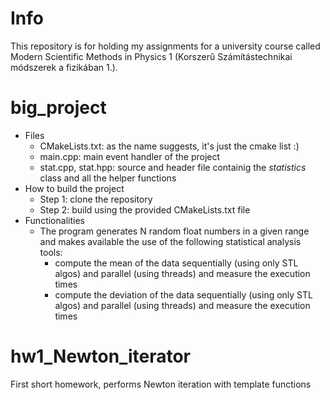 # Info

This repository is for holding my assignments for a university course called Modern Scientific Methods in Physics 1 (Korszerű Számítástechnikai módszerek a fizikában 1.).

# big_project

- Files
  - CMakeLists.txt: as the name suggests, it's just the cmake list :)
  - main.cpp: main event handler of the project
  - stat.cpp, stat.hpp: source and header file containig the _statistics_ class and all the helper functions
- How to build the project
  - Step 1: clone the repository
  - Step 2: build using the provided CMakeLists.txt file
- Functionalities
  - The program generates N random float numbers in a given range and makes available the use of the following statistical analysis tools:
    - compute the mean of the data sequentially (using only STL algos) and parallel (using threads) and measure the execution times
    - compute the deviation of the data sequentially (using only STL algos) and parallel (using threads) and measure the execution times

# hw1_Newton_iterator

First short homework, performs Newton iteration with template functions
